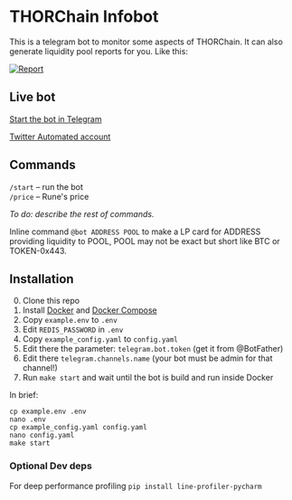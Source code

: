 # THORChain Infobot

This is a telegram bot to monitor some aspects of THORChain. It can also generate liquidity pool reports for you. Like
this:

[![Report](misc/example_report_thumbnail.png)](https://raw.githubusercontent.com/tirinox/thorchainmonitorbot/master/misc/example_report.jpeg)

## Live bot

[Start the bot in Telegram](https://t.me/thor_infobot)

[Twitter Automated account](https://twitter.com/THOR_InfoBot)

## Commands

```/start``` – run the bot  
```/price``` – Rune's price

*To do: describe the rest of commands.*

Inline command `@bot ADDRESS POOL` to make a LP card for ADDRESS providing liquidity to POOL, POOL may not be exact but
short like BTC or TOKEN-0x443.

## Installation

0. Clone this repo
1. Install [Docker](https://docs.docker.com/engine/install/)
   and [Docker Compose](https://docs.docker.com/compose/install/)
2. Copy `example.env` to `.env`
3. Edit `REDIS_PASSWORD` in `.env`
4. Copy `example_config.yaml` to `config.yaml`
5. Edit there the parameter: `telegram.bot.token` (get it from @BotFather)
6. Edit there `telegram.channels.name` (your bot must be admin for that channel!)
7. Run `make start` and wait until the bot is build and run inside Docker

In brief:

```
cp example.env .env
nano .env
cp example_config.yaml config.yaml
nano config.yaml
make start
```

### Optional Dev deps

For deep performance profiling
`pip install line-profiler-pycharm`

